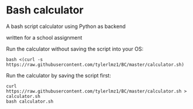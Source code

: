 # Bash calculator

A bash script calculator using Python as backend

written for a school assignment

Run the calculator without saving the script into your OS:
```
bash <(curl -s https://raw.githubusercontent.com/tylerlmz1/BC/master/calculator.sh)
```

Run the calculator by saving the script first:
```
curl https://raw.githubusercontent.com/tylerlmz1/BC/master/calculator.sh > calculator.sh
bash calculator.sh
```

